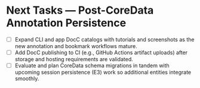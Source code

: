 # Next Tasks — Post-CoreData Annotation Persistence

- [ ] Expand CLI and app DocC catalogs with tutorials and screenshots as the new annotation and bookmark workflows
  mature.
- [ ] Add DocC publishing to CI (e.g., GitHub Actions artifact uploads) after storage and hosting requirements are
  validated.
- [ ] Evaluate and plan CoreData schema migrations in tandem with upcoming session persistence (E3) work so additional
  entities integrate smoothly.
